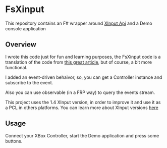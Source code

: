 # FsXinput

This repository contains an F# wrapper around [XInput Api](http://msdn.microsoft.com/en-us/library/windows/desktop/hh405053%28v=vs.85%29.aspx) and a Demo console application

## Overview

I wrote this code just for fun and learning purposes, the FsXinput code is a translation of the code from [this great article](http://blogs.msdn.com/b/pstubbs/archive/2006/02/13/531008.aspx), but of course, a bit more functional.

I added an event-driven behaivor, so, you can get a Controller instance and subscribe to the event.

Also you can use observable (in a FRP way) to query the events stream.

This project uses the 1.4 XInput version, in order to improve it and use it as a PCL in others platforms. You can learn more about XInput versions [here](http://msdn.microsoft.com/en-us/library/windows/desktop/hh405051%28v=vs.85%29.aspx)

## Usage

Connect your XBox Controller, start the Demo application and press some buttons.
